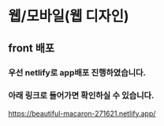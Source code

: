 # 웹/모바일(웹 디자인) 


## front 배포
### 우선 netlify로 app배포 진행하였습니다.
### 아래 링크로 들어가면 확인하실 수 있습니다.
https://beautiful-macaron-271621.netlify.app/


